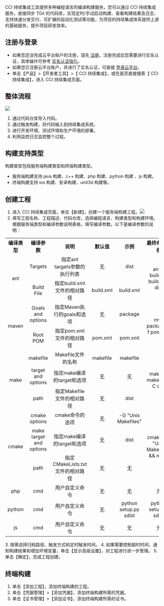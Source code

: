 CCI 持续集成工具提供多种编程语言的编译构建服务，您可以通过 CCI 持续集成服务，直接同步 TGit 的代码库，实现定时/手动启动构建、查看构建结果及日志、支持快速分发交付、可扩展的自动化测试等功能，为项目的持续集成体系提供上游的基础服务，提升项目研发效率。
## 注册与登录
- 如果您还没完成云平台账户的注册，请先 [注册](http://tce.fsphere.cn/register?s_url=https%3A%2F%2Ftce.fsphere.c%2F%3FfromSource%3Dgwzcw.184926.184926.184926%26gclid%3DEAIaIQobChMIoaGVwcT21gIVFSNoCh3VxAi-EAAYASAAEgId7PD_BwE)，注册完成后您需要进行实名认证，具体操作可参考 [实名认证指引](http://tce.fsphere.cn/document/product/378/3629)。
- 如果您已注册云平台账户，并进行了实名认证，可直接 [登录云平台](http://tce.fsphere.cn/login?s_url=https%3A%2F%2Ftce.fsphere.c%2F%3FfromSource%3Dgwzcw.184926.184926.184926%26gclid%3DEAIaIQobChMIoaGVwcT21gIVFSNoCh3VxAi-EAAYASAAEgId7PD_BwE)。
- 单击【产品】>【开发者工具】>【 CCI 持续集成】，或在首页直接搜索【 CCI 持续集成】，进入 CCI 持续集成页面。

## 整体流程
![](http://imgcache.tce.fsphere.cn/static/mc.qcloudimg.com/static/img/d1cd7ca9ce10068b595818d47ec9954a/image.png)

1. 通过代码仓库导入代码。
2. 通过触发构建，将代码输入到持续集成系统。
3. 进行开发环境、测试环境和生产环境的部署。
4. 利用监控日志监控整个过程。

## 构建支持类型

构建类型包括服务端构建类型和终端构建类型。

- 服务端构建支持 java 构建、c++ 构建、php 构建、python  构建 、js 构建。
- 终端构建支持 ios 构建、安卓构建、unit3d 构建等。

## 创建工程
1. 进入 CCI 持续集成页面，单击【新建】，创建一个服务端构建工程。![](http://imgcache.tce.fsphere.cn/static/mc.qcloudimg.com/static/img/dd5dcf4ee811df33d6ea6b0eaab7df97/image.png)
2. 填写工程名称、工程描述、代码仓库，选择编程语言、构建类型和构建环境。
根据服务端类型和编译参数说明表格，填写编译参数。以下是编译参数的说明： 
<table>  
      <td align="center"><b> 编译类型</b></td> 
			<td align="center"><b>编译参数</b></td>  
			   <td align="center"><b>说明</b></td>  
				    <td align="center"><b> 默认值</b></td>  
						   <td align="center"><b>示例</b></td>  
							    <td align="center"><b> 最终命令实例</b></td>  
    <tr>
        <td rowspan="2"align="center">ant</td>    
        <td align="center">Targets</td>  
				<td align="center">指定ant targets参数的执行列表</td>  
				  <td align="center">无</td>
					  <td align="center">dist</td>
						<td rowspan="2"align="center">ant -buildfile build.xml dist </td>    
    </tr>
    <tr>
        <td align="center">Build File</td>  
					<td align="center">指定build.xml文件的相对路径</td>  
				  <td align="center">build.xml</td>
					  <td align="center">build.xml</td>
    </tr>
		   <tr>
        <td rowspan="2"align="center">maven</td>    
        <td align="center">Goals and options</td>  
				<td align="center">指定Maven执行的goals和选项</td>  
				  <td align="center">无</td>
					  <td align="center">package</td>
						<td rowspan="2"align="center">mvn package -f pom.xml </td>    
    </tr>
    <tr>
        <td align="center">Root POM</td>  
					<td align="center">指定pom.xml文件的相对路径</td>  
				  <td align="center">pom.xml</td>
					  <td align="center">pom.xml</td>
    </tr>
		   <tr>
        <td rowspan="3"align="center">make</td>    
        <td align="center">makefile</td>  
				<td align="center">Makefile文件的名称</td >
				  <td align="center">makefile</td>
					  <td align="center">makefile</td>
						<td rowspan="3"align="center">make -f makefile -C dist </td>    
    </tr>
    <tr>
        <td align="center">target and options</td>  
					<td align="center">指定make编译的target和选项</td>  
				  <td align="center">无</td>
					  <td align="center">无</td>
    </tr>
		    <tr>
        <td align="center">path</td>  
					<td align="center">指定Makefile文件的相对路径</td >
				  <td align="center">无</td>
					  <td align="center">dist</td>
    </tr>
		   <tr>
        <td rowspan="3"align="center">cmake</td>    
        <td align="center">cmake options</td>  
				<td align="center">cmake命令的选项</td >
				  <td align="center">无</td>
					  <td align="center"> -G "Unix Makefiles"</td>
						<td rowspan="3"align="center">cmake  -G "Unix Makefiles" && make </td>  
    </tr>
    <tr>
        <td align="center">make target and options</td>  
					<td align="center">指定make编译的target和选项</td>  
				  <td align="center">无</td>
					  <td align="center">dist</td>
    </tr>
        <td align="center">path</td>  
					<td align="center">指定CMakeLists.txt文件的相对路径</td >
				  <td align="center">无</td>
					  <td align="center">无</td>
    </tr>
		   <tr>
        <td align="center">php</td>    
        <td align="center">cmd</td>  
				<td align="center">	用户自定义命令</td >
				  <td align="center" >无</td>
					  <td align="center">无</td>
						<td align="center"> 无 </td>    
    </tr>
		</tr>
		   <tr>
        <td align="center">python</td>    
        <td align="center">cmd</td>  
				<td align="center">	用户自定义命令</td >
				  <td align="center">无</td>
					  <td align="center">python setup.py sdist</td>
						<td align="center"> python setup.py sdist</td>    
    <tr>
    <tr>
         </tr>
		   <tr>
        <td align="center">js</td>    
        <td align="center">cmd</td>  
				<td align="center">	用户自定义命令</td >
				  <td align="center">无</td>
					  <td align="center">无</td>
						<td align="center"> 无</td>    
    </tr>
</table>
3. 按需选择归档路径、触发方式和定时触发时间。
4.  如果需要控制超时时间、通知构建结果和增加坏境变量，单击【显示高级设置】，对工程进行进一步管理。
5. 单击【确定】，完成工程创建。

## 终端构建
1. 单击【添加工程】，添加终端构建的工程。
2. 单击【凭据管理】>【添加凭据】，添加终端构建所需的凭据。
3. 单击【证书管理】>【添加证书】，添加终端构建所需的证书。

